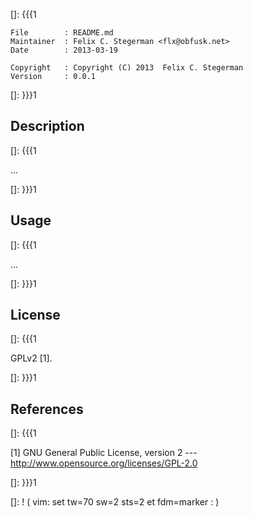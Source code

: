 []: {{{1

    File        : README.md
    Maintainer  : Felix C. Stegerman <flx@obfusk.net>
    Date        : 2013-03-19

    Copyright   : Copyright (C) 2013  Felix C. Stegerman
    Version     : 0.0.1

[]: }}}1

## Description
[]: {{{1

  ...

[]: }}}1

## Usage
[]: {{{1

  ...

[]: }}}1

## License
[]: {{{1

  GPLv2 [1].

[]: }}}1

## References
[]: {{{1

  [1] GNU General Public License, version 2
  --- http://www.opensource.org/licenses/GPL-2.0

[]: }}}1

[]: ! ( vim: set tw=70 sw=2 sts=2 et fdm=marker : )

